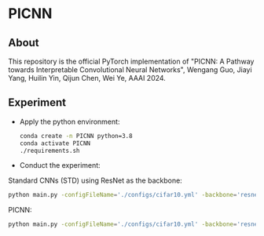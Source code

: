 # PICNN
## About
This repository is the official PyTorch implementation of "PICNN: A Pathway towards Interpretable Convolutional Neural Networks", Wengang Guo, Jiayi Yang, Huilin Yin, Qijun Chen, Wei Ye, AAAI 2024.
## Experiment
* Apply the python environment:
  
  ```bash
  conda create -n PICNN python=3.8
  conda activate PICNN
  ./requirements.sh
  ```
  
* Conduct the experiment:

Standard CNNs (STD) using ResNet as the backbone:
  ```bash
  python main.py -configFileName='./configs/cifar10.yml' -backbone='resnet18' -criterion='StandardCE'
  ```

PICNN:
  ```bash
  python main.py -configFileName='./configs/cifar10.yml' -backbone='resnet18' -criterion='ClassSpecificCE'
  ```



  
